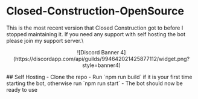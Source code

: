 # Closed-Construction-OpenSource
This is the most recent version that Closed Construction got to before I stopped maintaining it. If you need any support with self hosting the bot please join my support server.\
<p align="center">
  ![Discord Banner 4](https://discordapp.com/api/guilds/994642021425877112/widget.png?style=banner4)
<p>
## Self Hosting
- Clone the repo
- Run `npm run build` if it is your first time starting the bot, otherwise run `npm run start`
- The bot should now be ready to use
